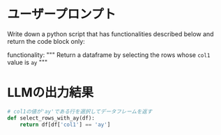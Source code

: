 # ユーザープロンプト

Write down a python script that has functionalities described below and return the code block only:

functionality: """ 
Return a dataframe by selecting the rows whose `col1` value is `ay`
"""


# LLMの出力結果

```python
# col1の値が'ay'である行を選択してデータフレームを返す
def select_rows_with_ay(df):
    return df[df['col1'] == 'ay']
```